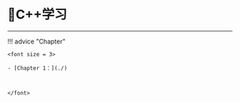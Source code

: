 # 🔭C++学习
---

!!! advice "Chapter"

    <font size = 3>

    - [Chapter 1：](./) 
    
    

    </font>